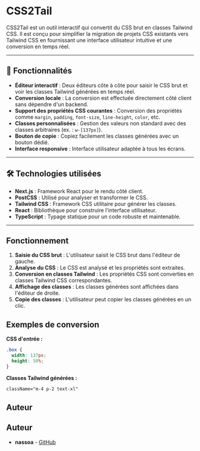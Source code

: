 # CSS2Tail

CSS2Tail est un outil interactif qui convertit du CSS brut en classes Tailwind CSS. Il est conçu pour simplifier la migration de projets CSS existants vers Tailwind CSS en fournissant une interface utilisateur intuitive et une conversion en temps réel.

---

## 🚀 Fonctionnalités

- **Éditeur interactif** : Deux éditeurs côte à côte pour saisir le CSS brut et voir les classes Tailwind générées en temps réel.
- **Conversion locale** : La conversion est effectuée directement côté client sans dépendre d'un backend.
- **Support des propriétés CSS courantes** : Conversion des propriétés comme `margin`, `padding`, `font-size`, `line-height`, `color`, etc.
- **Classes personnalisées** : Gestion des valeurs non standard avec des classes arbitraires (ex. : `w-[137px]`).
- **Bouton de copie** : Copiez facilement les classes générées avec un bouton dédié.
- **Interface responsive** : Interface utilisateur adaptée à tous les écrans.

---

## 🛠️ Technologies utilisées

- **Next.js** : Framework React pour le rendu côté client.
- **PostCSS** : Utilisé pour analyser et transformer le CSS.
- **Tailwind CSS** : Framework CSS utilitaire pour générer les classes.
- **React** : Bibliothèque pour construire l'interface utilisateur.
- **TypeScript** : Typage statique pour un code robuste et maintenable.

---

## Fonctionnement

1. **Saisie du CSS brut** : L'utilisateur saisit le CSS brut dans l'éditeur de gauche.
2. **Analyse du CSS** : Le CSS est analysé et les propriétés sont extraites.
3. **Conversion en classes Tailwind** : Les propriétés CSS sont converties en classes Tailwind CSS correspondantes.
4. **Affichage des classes** : Les classes générées sont affichées dans l'éditeur de droite.
5. **Copie des classes** : L'utilisateur peut copier les classes générées en un clic.

## Exemples de conversion

**CSS d'entrée :**

```CSS
.box {
  width: 137px;
  height: 50%;
}
```

**Classes Tailwind générées :**

```html
className="m-4 p-2 text-xl"
```

## Auteur

## Auteur

- **nassoa** - [GitHub](https://github.com/nassoa/)
